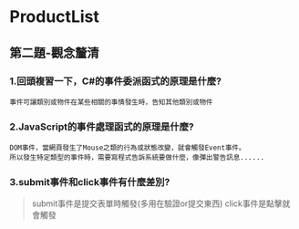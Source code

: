 # ProductList

## 第二題-觀念釐清 
### 1.回頭複習一下，C#的事件委派函式的原理是什麼?
    事件可讓類別或物件在某些相關的事情發生時，告知其他類別或物件
### 2.JavaScript的事件處理函式的原理是什麼?
    DOM事件，當網頁發生了Mouse之類的行為或狀態改變，就會觸發Event事件。
    所以發生特定類型的事件時，需要寫程式告訴系統要做什麼，像彈出警告訊息......
### 3.submit事件和click事件有什麼差別?
> submit事件是提交表單時觸發(多用在驗證or提交東西) 
> click事件是點擊就會觸發